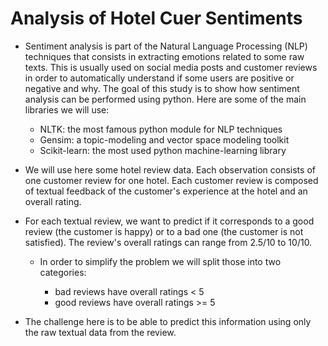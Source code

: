 # Analysis of Hotel Cuer Sentiments

- Sentiment analysis is part of the Natural Language Processing (NLP) techniques that consists in extracting emotions related to some raw texts. This is usually used on social media posts and customer reviews in order to automatically understand if some users are positive or negative and why. The goal of this study is to show how sentiment analysis can be performed using python. Here are some of the main libraries we will use:

  - NLTK: the most famous python module for NLP techniques
  - Gensim: a topic-modeling and vector space modeling toolkit
  - Scikit-learn: the most used python machine-learning library

- We will use here some hotel review data. Each observation consists of one customer review for one hotel. Each customer review is composed of textual feedback of the customer's experience at the hotel and an overall rating. 

- For each textual review, we want to predict if it corresponds to a good review (the customer is happy) or to a bad one (the customer is not satisfied). The review's overall ratings can range from 2.5/10 to 10/10. 
  - In order to simplify the problem we will split those into two categories:

    - bad reviews have overall ratings < 5
    - good reviews have overall ratings >= 5

- The challenge here is to be able to predict this information using only the raw textual data from the review.
